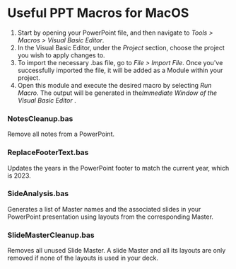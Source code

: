 # Useful PPT Macros for MacOS

1. Start by opening your PowerPoint file, and then navigate to  *Tools > Macros > Visual Basic Editor*.
2. In the Visual Basic Editor, under the *Project* section, choose the project you wish to apply changes to.
3. To import the necessary .bas file, go to  *File > Import File*. Once you've successfully imported the file, it will be added as a Module within your project.
4. Open this module and execute the desired macro by selecting *Run Macro*. The output will be generated in the*Immediate Window of the Visual Basic Editor* .

### **NotesCleanup.bas**

Remove all notes from a PowerPoint.

### ReplaceFooterText.bas

Updates the years in the PowerPoint footer to match the current year, which is 2023.

### SideAnalysis.bas

Generates a list of Master names and the associated slides in your PowerPoint presentation using layouts from the corresponding Master.

### SlideMasterCleanup.bas

Removes all unused Slide Master. A slide Master and all its layouts are only removed if none of the layouts is used in your deck.
